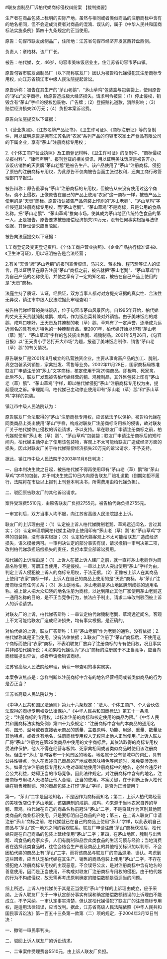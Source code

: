 #联友卤制品厂诉柏代娣商标侵权纠纷案 
【裁判摘要】

生产者在商品包装上标明的实际产地，虽然与相同或者类似商品的注册商标中含有的地名相同，但不会造成消费者对商品的混淆、误认的，属于《中华人民共和国商标法实施条例》第四十九条规定的正当使用。



原告：句容市联友卤制品厂，住所地：江苏省句容市经济开发区西转盘西侧。

负责人：章柏林，该厂厂长。

被告：柏代娣，女，46岁，句容市美味饭店业主，住江苏省句容市茅山镇。

原告句容市联友卤制品厂（以下简称联友厂）因认为被告柏代娣侵犯其注册商标专用权，向江苏省镇江市中级人民法院提起诉讼。

原告诉称：被告在其生产的“茅山老鹅”、“茅山草鸡”包装盒与包装袋上，使用原告的“茅山”文字商标，给原告造成极大经济损失。请求判令被告：（1）停止侵权，销毁含有“茅山”字样的侵权包装物、广告牌；（2）登报赔礼道歉，消除影响；（3）赔偿经济损失20万元；（4）负担本案诉讼费。

原告向法庭提交以下证据：

1.《营业执照》、《江苏名牌产品证书》、《卫生许可证》、《商标注册证》等的复制件，用以证明原告是拥有江苏名牌“农家”系列产品的句容市农家土产食品有限公司的下属企业，享有“茅山”注册商标专用权；

2.《个体工商户营业执照》及工商登记材料、《卫生许可证》的复制件、“商标侵权举报材料”、“律师声明”、报刊登载的相关资讯，用以证明美味饭店是被告开办，该饭店销售的天贵牌“茅山老鹅”是被告生产。该产品使用了“茅山”注册商标，侵犯了原告的注册商标专用权，为此原告不仅向被告当面主张过权利，还向工商行政管理部门举报过。

被告辩称：原告虽享有“茅山”注册商标的专用权，但被告从来没有使用过这个商标，谈不上侵权。正像原告在自己的产品上使用“农家”这一商标一样，被告产品上使用的是“天贵”商标。原告指认被告产品包装上印刷的“茅山老鹅”、“茅山草鸡”字样侵犯其注册商标专用权，而“茅山老鹅”、“茅山草鸡”不是商标，只是公用的食品名称。把“茅山老鹅”、“茅山草鸡”推向市场，使其成为茅山地区传统特色食品的第一人，正是被告。原告要求被告赔偿经济损失20万元，没有任何事实根据与法律依据，其诉讼请求应当驳回。

被告向法庭提交以下证据：

1.工商登记及变更登记资料、《个体工商户营业执照》、《企业产品执行标准证书》、《卫生许可证》，用以证明被告是合法经营；

2.有关“天贵”牌“茅山老鹅”的报刊宣传资讯，马兴义、蒋永玲、程巧玲等证人的证言，用以证明早在原告注册“茅山”商标之前，被告就把“茅山老鹅”、“茅山草鸡”作为自己产品的名称使用，并使之享有了一定的知名度，被告在自己产品上使用的是“天贵”商标。

法庭主持了质证、认证，经质证，双方当事人都对对方提交证据的真实性、合法性无异议，镇江市中级人民法院据此审理查明：

被告柏代娣经营的美味饭店，位于句容市茅山风景区内。自1995年开始，柏代娣的丈夫王天贵就腌制咸鹅、咸鸡，作为饭店菜肴兼对外销售。由于美味饭店的咸鹅、咸鸡口味好，王天贵及其腌制的老（草）鹅、草鸡有了一定声誉，逐渐成为远近闻名的具有地方特色的一种腌制食品。至2001年，柏代娣开始以印有“茅山老（草）鹅”、“茅山草鸡”字样的包装袋出售鹅、鸡腌制品。2001年5月26日，《句容日报》以“王天贵小手艺打开大市场”为题，报道了美味饭店制作、销售“茅山老（草）鹅”的有关情况。

原告联友厂是2001年8月成立的私营独资企业，主要从事禽畜产品的加工、腌制，真空包装系列销售，家禽批发、零售等业务。2002年11月28日，国家商标局核准联友厂申请注册的“茅山”文字商标，核定使用于第29类商品，即板鸭、死家禽。此后不久，联友厂发现被告柏代娣经营的鹅、鸡腌制品，其外售包装上印有“茅山老（草）鹅”、“茅山草鸡”字样，即以柏代娣侵犯“茅山”注册商标专用权为由，提起侵权之诉。审理期间，柏代娣已主动停止使用印有“茅山老（草）鹅”和“茅山草鸡”字样的包装。

镇江市中级人民法院认为：

原告联友厂合法取得的“茅山”注册商标专用权，应该依法予以保护。被告柏代娣在同类商品上突出使用“茅山”字样，构成对联友厂注册商标专用权的侵害，故对联友厂关于柏代娣停止侵权的诉讼请求，予以支持。早在联友厂申请注册商标之前，柏代娣就使用“茅山老（草）鹅”、“茅山草鸡”包装袋；联友厂申请注册商标后的短时间内，柏代娣主动停止了使用该包装物，客观上不太可能给联友厂造成经济方面的损失，因此对联友厂关于柏代娣赔偿经济损失20万元的诉讼请求，不予支持。

据此，镇江市中级人民法院于2003年11月6日判决：

一、自本判决生效之日起，被告柏代娣不得再使用印有“茅山老（草）鹅”和“茅山草鸡”字样的包装，并于判决生效后10日内向原告联友厂赔礼道歉（到期如拒不履行，法院将在市级以上报刊上刊登本判决书，所需费用由柏代娣负担）。

二、驳回原告联友厂的其他诉讼请求。

案件受理费5510元，由原告联友厂负担2755元，被告柏代娣负担2755元。

一审宣判后，双方当事人均不服，向江苏省高级人民法院提出上诉。

联友厂的上诉理由是：（1）认定被上诉人柏代娣腌制老鹅、草鸡远近闻名，言过其实；（2）认定审理期间柏代娣主动停止使用印有“茅山老（草）鹅”和“茅山草鸡”字样的包装物，没有事实根据；（3）认定柏代娣客观上不太可能给联友厂造成经济损失，语义模棱两可。一审判决认定的部分事实有误，请求撤销一审判决第二项，改判柏代娣承担赔偿损失的责任，负担本案全部诉讼费用。

柏代娣的上诉理由是：（1）上诉人在被上诉人建厂之前，就一直将茅山老鹅作为商品名称使用，可谓正当使用，不是侵权。一审以上诉人突出使用“茅山”字样为由，判定上诉人侵犯被上诉人的商标专用权，于法无据。（2）正像被上诉人在其商品上使用“农家”商标一样，上诉人在自己的商品上使用的是“天贵”商标，与“茅山”注册商标没有任何关系；（3）茅山是地名，茅山老鹅是茅山地区腌制咸鹅的通用名称。被上诉人把大众知晓的地名注册为商标，以达到阻止其他厂家使用茅山老鹅这一通用名称的目的，是不正当竞争行为，依法应予制止。请求二审改判驳回被上诉人的诉讼请求。

对联友厂的上诉，柏代娣答辩称：一审认定柏代娣腌制老鹅、草鸡远近闻名，客观上不太可能给联友厂造成经济损失，均有事实根据，是正确的。

对柏代娣的上诉，联友厂答辩称：1.将“茅山老鹅”作为老鹅的通称，没有依据；2.柏代娣称其是正当使用，没有法律依据；3.联友厂注册了“茅山”商标后，不使用这个商标而使用“农家”商标，不表明联友厂放弃了注册商标的专有使用权，况且事实并非如柏代娣所说；4.如果柏代娣认为“茅山”商标的注册属于不正当竞争，应当向商标局提出异议，或者申请撤销该商标。

江苏省高级人民法院经审理，确认一审查明的事实属实。

本案争议焦点是：怎样判断以注册商标中含有的地名经营相同或者类似商品的行为是否正当？

江苏省高级人民法院认为：

《中华人民共和国民法通则》第九十六条规定：“法人、个体工商户、个人合伙依法取得的商标专用权受法律保护。”《中华人民共和国商标法》第五十一条规定：“注册商标的专用权，以核准注册的商标和核定使用的商品为限。”《中华人民共和国商标法实施条例》第四十九条规定：“注册商标中含有的本商品的通用名称、图形、型号或者直接表示商品的质量、主要原料、功能、用途、重量、数量及其他特点，或者含有地名，注册商标专用权人无权禁止他人正当使用。”上诉人联友厂将“茅山”注册为在第29类商品中使用的文字商标后，其依法取得的商标专用权受法律保护，他人不得在经营与板鸭、死家禽相同或者类似商品时使用该注册商标。但由于“茅山”是句容市一个风景区的地名，地名属于公有领域中的词汇，具有公共性特点，他人在表述自己商品的产地或者风味特色等问题时，难免要涉及地名。如果允许注册商标专用权人绝对垄断地使用注册商标中的地名，必然会违反社会公共利益，妨碍正当的市场竞争。因此法律规定，对注册商标中含有的地名，注册商标专用权人无权禁止他人合理、正当的使用。本案关键，在于判断上诉人柏代娣在销售腌制鹅、鸡的商品包装上打印“茅山”字样，是否为正当使用？

第一，“茅山”二字是因地知名，不是因作为商标而知名；第二，上诉人柏代娣经营的美味饭店位于茅山地区，该店腌制的咸鹅、咸鸡，均来源于当地农家自养的草鹅、草鸡。柏代娣在自己的商品名称前冠注“茅山”二字，不是将其作为区别其他同类商品的商业标识使用，只是要标明自己商品的产地；第三，在上诉人联友厂申请注册“茅山”商标之前，柏代娣就已在自己的商品上使用“茅山”字样，以此表明自己商品与“茅山”这一地方之间的客观联系。联友厂申请注册“茅山”商标获准后，柏代娣只是在自己商品的包装上延续使用“茅山”二字；第四，在茅山地区，腌制与出售鹅、鸡食品的商家众多，人们有腌制和品尝此类食品的生活习惯与经验；当地消费者在选择此类食品时，往往会结合生产者及商品上的其他相关标识加以判断，不会因柏代娣的商品上有“茅山”二字，而将该商品与联友厂的商品混淆、误认。考虑到这些因素，应当认定柏代娣在其生产、销售的商品包装上使用“茅山”二字，不存在侵犯他人注册商标专用权的主观恶意，不会误导公众，是对注册商标中含有地名的善意使用，因而是正当使用，不构成对联友厂注册商标专用权的侵犯。由于柏代娣的行为不构成侵权，故无需再考虑原判确定的赔偿数额是否适当的问题。

综上所述，上诉人柏代娣关于其是正当使用“茅山”字样的上诉理由成立，应予采纳。上诉人联友厂关于一审认定部分事实有误和确定赔偿数额错误的上诉理由不能成立，不予采纳。一审认定事实清楚，但认定柏代娣侵犯了联友厂的注册商标专用权，是适用法律错误，应当改判。据此，江苏省高级人民法院依照《中华人民共和国民事诉讼法》第一百五十三条第一款第（二）项的规定，于2004年3月12日判决：

一、撤销一审民事判决。

二、驳回上诉人联友厂的诉讼请求。

一、二审案件受理费各5510元，由上诉人联友厂负担。


